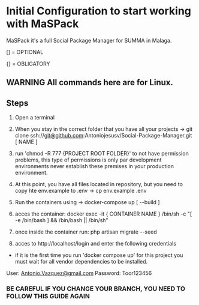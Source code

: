 # Initial Configuration to start working with MaSPack

MaSPack it's a full Social Package Manager for SUMMA in Malaga.

[] = OPTIONAL

{} = OBLIGATORY

## **WARNING** All commands here are for Linux.

## Steps

1. Open a terminal

2. When you stay in the correct folder that you have all your projects -> git clone ssh://git@github.com:Antoniojesusv/Social-Package-Manager.git [ NAME ]

3. run 'chmod -R 777 {PROJECT ROOT FOLDER}' to not have permission problems, this type of permissions is only par development environments never establish these premises in your production environment.

4. At this point, you have all files located in repository, but you need to copy hte env.example to .env -> cp env.example .env

5. Run the containers using -> docker-compose up [ --build ]

6. acces the container: docker exec -it { CONTAINER NAME } /bin/sh -c "[ -e /bin/bash ] && /bin/bash || /bin/sh"

7. once inside the container run: php artisan migrate --seed

8. acces to http://localhost/login and enter the following credentials

- if it is the first time you run 'docker compose up' for this project you must wait for all vendor dependencies to be installed.

User: Antonio.Vazquez@gmail.com
Password: Toor123456

### **BE CAREFUL** IF YOU CHANGE YOUR BRANCH, YOU NEED TO FOLLOW THIS GUIDE AGAIN
